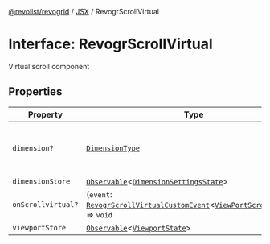 [@revolist/revogrid](README.md) / [JSX](Namespace.JSX.md) / RevogrScrollVirtual

# Interface: RevogrScrollVirtual

Virtual scroll component

## Properties

| Property | Type | Description | Defined in |
| ------ | ------ | ------ | ------ |
| `dimension?` | [`DimensionType`](TypeAlias.DimensionType.md) | Scroll dimension (`X` - `rgCol` or `Y` - `rgRow`) | [src/components.d.ts:2093](https://github.com/revolist/revogrid/blob/1d7f63e049242097564b7da6ec33fe3875543951/src/components.d.ts#L2093) |
| `dimensionStore` | [`Observable`](TypeAlias.Observable.md)\<[`DimensionSettingsState`](Interface.DimensionSettingsState.md)\> | Dimensions | [src/components.d.ts:2097](https://github.com/revolist/revogrid/blob/1d7f63e049242097564b7da6ec33fe3875543951/src/components.d.ts#L2097) |
| `onScrollvirtual?` | (`event`: [`RevogrScrollVirtualCustomEvent`](Interface.RevogrScrollVirtualCustomEvent.md)\<[`ViewPortScrollEvent`](TypeAlias.ViewPortScrollEvent.md)\>) => `void` | Scroll event | [src/components.d.ts:2101](https://github.com/revolist/revogrid/blob/1d7f63e049242097564b7da6ec33fe3875543951/src/components.d.ts#L2101) |
| `viewportStore` | [`Observable`](TypeAlias.Observable.md)\<[`ViewportState`](Interface.ViewportState.md)\> | Viewport | [src/components.d.ts:2105](https://github.com/revolist/revogrid/blob/1d7f63e049242097564b7da6ec33fe3875543951/src/components.d.ts#L2105) |
